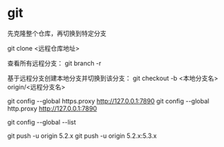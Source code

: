 # git

先克隆整个仓库，再切换到特定分支


git clone <远程仓库地址>


查看所有远程分支：
git branch -r


基于远程分支创建本地分支并切换到该分支：
git checkout -b <本地分支名> origin/<远程分支名>


git config --global https.proxy http://127.0.0.1:7890
git config --global http.proxy http://127.0.0.1:7890


git config --global --list


git push -u origin 5.2.x
git push -u origin 5.2.x:5.3.x
